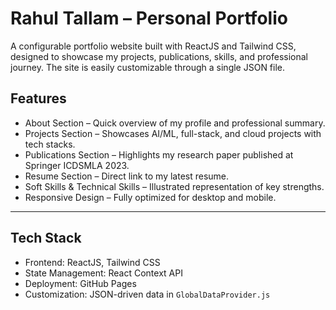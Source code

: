 # Rahul Tallam – Personal Portfolio

A configurable portfolio website built with ReactJS and Tailwind CSS, designed to showcase my projects, publications, skills, and professional journey. The site is easily customizable through a single JSON file.

## Features

- About Section – Quick overview of my profile and professional summary.
- Projects Section – Showcases AI/ML, full-stack, and cloud projects with tech stacks.
- Publications Section – Highlights my research paper published at Springer ICDSMLA 2023.
- Resume Section – Direct link to my latest resume.
- Soft Skills & Technical Skills – Illustrated representation of key strengths.
- Responsive Design – Fully optimized for desktop and mobile.

---

## Tech Stack

- Frontend: ReactJS, Tailwind CSS
- State Management: React Context API
- Deployment: GitHub Pages
- Customization: JSON-driven data in `GlobalDataProvider.js`
